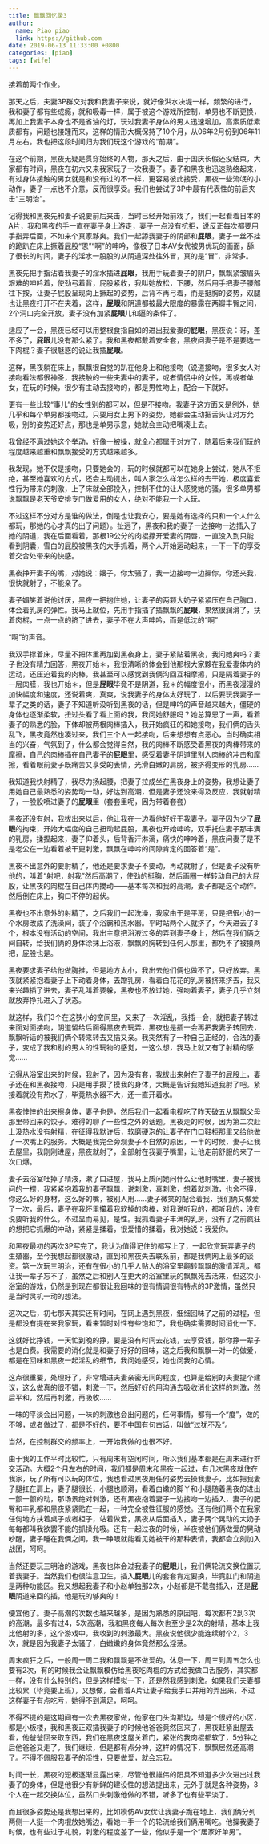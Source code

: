 ```yaml
---
title: 飘飘回忆录3
author:
  name: Piao piao
  link: https://github.com
date: 2019-06-13 11:33:00 +0800
categories: [piao]
tags: [wife]
---
```


接着前两个作业。

那天之后，夫妻3P群交对我和我妻子来说，就好像洪水决堤一样，频繁的进行，我和妻子都有些成瘾，就和吸毒一样，属于被这个游戏所控制，单男也不断更换，再加上我妻子本身也不是省油的灯，玩过我妻子身体的男人迅速增加，高素质低素质都有，问题也接踵而来，这样的情形大概保持了10个月，从06年2月份到06年11月左右。我也把这段时间归为我们玩这个游戏的“前期”。

在这个前期，黑夜无疑是贯穿始终的人物，那天之后，由于国庆长假还没结束，大家都有时间，黑夜在初六又来我家玩了一次我妻子。妻子和黑夜也迅速熟络起来，有过身体接触的男女就是和没有过的不一样，更容易彼此接受，黑夜一些流氓的小动作，妻子一点也不介意，反而很享受。我们也尝试了3P中最有代表性的前后夹击“三明治”。

记得我和黑夜先和妻子说要前后夹击，当时已经开始前戏了，我们一起看着日本的A片，我和黑夜的手一直在妻子身上游走，妻子一点没有抗拒，说反正每次都要用手指弄后面，不如来个真家夥爽。我们一起舔我妻子的阴部和**屁眼**，妻子一丝不挂的跪趴在床上撅着屁股“恩”“啊”的呻吟，像极了日本AV女优被男优玩的画面，舔了很长的时间，妻子的淫水一股股的从阴道深处往外冒，真的是“冒”，非常多。

黑夜先把手指沾着我妻子的淫水插进**屁眼**，我用手玩着妻子的阴户，飘飘紧皱眉头艰难的呻吟着，使劲弓着背，屁股紧收，我叫她放松，下腰，然后用手把妻子腰部往下按，让妻子屁股呈现向上撅起的姿势，后背不再弓着，而是挺胸的姿势，双腿也让黑夜打开不在夹着，这样，**屁眼**和阴道都被最大限度的暴露在两瓣丰臀之间，2个洞口完全开放，妻子没有加紧**屁眼**儿和逼的条件了。

适应了一会，黑夜已经可以用整根食指自如的进出我爱妻的**屁眼**，黑夜说：哥，差不多了，**屁眼**儿没有那么紧了。我和黑夜都戴着安全套，黑夜问妻子是不是要选一下肉棍？妻子很魅惑的说让我插**屁眼**。

这样，黑夜躺在床上，飘飘很自觉的趴在他身上和他接吻（说道接吻，很多女人对接吻看法都很神圣，我接触的一些夫妻中的妻子，或者情侣中的女性，再或者单女，在玩的时候，很少有主动去接吻的，都是男性吻上，配合一下就好。

更有一些比较“事儿”的女性别的都可以，但是不接吻。我妻子这方面又是例外，她几乎和每个单男都接吻过，只要用女上男下的姿势，她都会主动把舌头让对方允吸，别的姿势还好点，那也是单男示意，她就会主动把嘴凑上去。

我曾经不满过她这个举动，好像一被操，就全心都属于对方了，随着后来我们玩的程度越来越重和飘飘接受的方式越来越多。

我发现，她不仅是接吻，只要她会的，玩的时候就都可以在她身上尝试，她从不拒绝，甚至她喜欢的方式，还会主动提出，叫人家怎么样怎么样的去干她，极度喜爱性行为带来的刺激，上了床就全部投入，控制不住的让人感觉她的骚，很多单男都说飘飘是老天爷安排专门做爱用的女人，绝对不能我一个人玩。

不过这样不分对方是谁的做法，倒是也让我安心，要是她有选择的只和一个人什么都玩，那她的心才真的出了问题）。扯远了，黑夜和我的妻子一边接吻一边插入了她的阴道，我在后面看着，那根19公分的肉棍撑开爱妻的阴唇，一直没入到只能看到阴囊，雪白的屁股被黑夜的大手抓着，两个人开始运动起来，一下一下的享受着交合处带来的快感。

黑夜挣开妻子的嘴，对她说：嫂子，你太骚了，我一边接吻一边操你，你还夹我，很快就射了，不能亲了。

妻子媚笑着说他讨厌，黑夜一把抱住她，让妻子的两颗大奶子紧紧压在自己胸口，体会着乳房的弹性。我马上就位，先用手指插了插飘飘的**屁眼**，果然很润滑了，扶着肉棍，一点一点的挤了进去，妻子不在大声呻吟，而是低沈的“啊”

“啊”的声音。

我双手撑着床，尽量不把体重再加到黑夜身上，妻子紧贴着黑夜，我问她爽吗？妻子也没有精力回答，黑夜开始＊，我很清晰的体会到他那根大家夥在我爱妻体内的运动，还压迫着我的肉棒，我甚至可以感觉到我俩沟回互相摩擦，只是隔着妻子的一层肉膜，我也开始＊，但是**屁眼**毕竟不是阴道，我＊的幅度很小，而黑夜漫漫的加快幅度和速度，还说着爽，真爽，说我妻子的身体太好玩了，以后要玩我妻子一辈子之类的话，妻子不知道听没听到黑夜的话，但是呻吟的声音越来越大，僵硬的身体也逐渐柔软，扭过头看了看上面的我，我问她舒服吗？她总算恩了一声，看着妻子的熟悉的脸，下体却被两根肉棒插入，我开始疯狂的和她接吻，我们俩的舌头乱飞，黑夜竟然也凑过来，我们三个人一起接吻，后来想想有点恶心，当时确实相当的兴奋，气氛到了，什么都会觉得自然，我的肉棒不断感受着黑夜的肉棒带来的摩擦，自己的肉棒插在自己妻子的**屁眼**里，感受着妻子阴道里别人肉棒的冲击和摩擦，看着眼前妻子既痛苦又享受的表情，光滑白嫩的肩膀，被挤得变形的乳房……

我知道我快射精了，我尽力扬起腰，把妻子拉成坐在黑夜身上的姿势，我想让妻子用她自己最熟悉的姿势动一动，好达到高潮，但是妻子还没来得及反应，我就射精了，一股股喷进妻子的**屁眼**里（套套里呢，因为带着套套）

黑夜还没有射，我拔出来以后，他让我在一边看他好好干我妻子。妻子因为少了**屁眼**的拘束，开始大幅度的自己扭动起屁股，黑夜也开始呻吟，双手托住妻子那丰满的乳房，揉捏起来，妻子仰着头，后背香汗淋漓，痛快的呻吟着，黑夜问妻子是不是老公在一边看着被干更刺激，飘飘在呻吟的间隙肯定的回答着“是”。

黑夜不出意外的要射精了，他还是要求妻子不要动，再动就射了，但是妻子没有听他的，叫着“射吧，射我”然后高潮了，使劲的挺胸，然后画圈一样转动自己的大屁股，让黑夜的肉棍在自己体内搅动——基本每次和我的高潮，妻子都是这个动作。然后倒在床上，胸口不停的起伏。

黑夜也不出意外的射精了，之后我们一起洗澡，我家由于是平房，只是把很小的一个水房改成了洗澡间，装了个浴霸和热水器。平时站两个人就挤了，今天进去了3个，根本没有活动的空间，我出主意把浴液过多的弄到妻子身上，然后在我们俩之间自转，给我们俩的身体涂抹上浴液，飘飘的胸转到任何人那里，都免不了被摸两把，屁股也是。

黑夜要求妻子给他做胸推，但是地方太小，我出去他们俩也做不了，只好放弃。黑夜就紧紧抱着妻子上下动着身体，去蹭乳房，看着白花花的乳房被挤来挤去，我又来兴趣插了进去，妻子乱叫着要躲，黑夜也不放过她，强吻着妻子，妻子几乎立刻就放弃挣扎进入了状态。

就这样，我们3个在这狭小的空间里，又来了一次淫乱，我插一会，就把妻子转过来面对面接吻，阴道留给后面得黑夜去玩弄，黑夜也是插一会再把我妻子转回去，飘飘听话的被我们俩个转来转去又插又亲。我突然有了一种自己正经的，合法的妻子，变成了我和别的男人的性玩物的感觉，一这么想，我马上就又有了射精的感觉……

记得从浴室出来的时候，我射了，因为没有套，我拔出来射在了妻子的屁股上，妻子还在和黑夜接吻，只是用手摸了摸我的身体，大概是告诉我她知道我射了吧。紧接着就没有热水了，毕竟热水器不大，还一直开着水。

黑夜悻悻的出来擦身体，妻子也是，然后我们一起看电视吃了昨天破五从飘飘父母那里带回来的饺子。难得的聊了一些性之外的话题。黑夜走的时候，因为第二次赶上没热水没有射精，在征得我默许后，软磨硬泡的让妻子在门口鞋柜那里又给他做了一次嘴上的服务。大概是我完全旁观妻子不自然的原因，一半的时候，妻子让我去屋里，我刚刚进屋，黑夜就射了，全部射在我妻子嘴里，让他走前舒服的来了一次口爆。

妻子去浴室吐掉了精液，漱了口进屋，我马上质问她问什么让他射嘴里，妻子被我问的一楞，我紧紧抱着我的妻子飘飘，说刺激，真刺激，想着就刺激，也舍不得，你这么好的身材，这么好的嘴，被别人用……妻子微笑的配合着我，我们俩又做爱了一次，最后，妻子在我怀里攥着我软掉的肉棒，对我说听我的，都听我的，没有说要听我的什么，不过显而易见，是性。我抓着妻子丰满的乳房，没有了之前疯狂的想把它抓爆的冲动，紧紧是揉着，很爱惜的揉着，我对她说：我爱你。

和黑夜最初的两次3P写完了，我认为值得记住的都写上了，一起欣赏玩弄妻子的生殖器，至今我想起都很激动，直到和黑夜失去联系前，都是我俩网上最多的谈资。第一次玩三明治，还有在很小的几乎人贴人的浴室里翻转飘飘的激情淫乱，都让我一辈子忘不了，虽然之后和别人在更大的浴室里玩的飘飘死去活来，但这次小浴室的游戏，仍然是到现在都很让我回味的很有情调很有特点的3P激情，虽然只是当时灵机一动的想法。

这次之后，初七那天其实还有时间，在网上遇到黑夜，细细回味了之前的过程，但是都没有提在来我家玩，看来暂时对性有些饱和了，我也确实需要时间消化一下。

这就好比挣钱，一天忙到晚的挣，要是没有时间去花钱，去享受钱，那你挣一辈子也是白费。我需要的消化就是和妻子好好的回味，这之后我和飘飘一对一的做爱，都是在回味和黑夜一起淫乱的细节，我问她感受，她也问我的心情。

这点很重要，处理好了，非常增进夫妻亲密无间的程度，也算是给别的夫妻提个建议，这么做真的很不错，刺激一下，然后好好的用沟通去吸收消化这样的刺激，然后平和，然后再刺激，再吸收……

一味的平淡会出问题，一味的刺激也会出问题的，任何事情，都有一个“度”，做的不够，或者做过了，都是不好的，要不中国有句古话，叫做“过犹不及”。

当然，在控制群交的频率上，一开始我做的也很不好。

由于我的工作平时比较忙，只有周末有空闲时间，所以我们基本都是在周末进行群交活动。大概2个月左右的时间，我们都是周末和黑夜一起过，有几次黑夜就住在我家，玩了所有可以玩的体位，我也看过黑夜用任何姿势去操我妻子，比如把我妻子腿扛在肩上，妻子腿很长，小腿也顺滑，看着白嫩的脚丫和小腿随着黑夜的进出一颤一颤的动，那场景绝对刺激，还有黑夜抱着妻子一边接吻一边插入，妻子的肥臀和丰乳都和黑夜紧紧贴在一起，一种完全被性征服的感觉。还有他们两个在我家任何地方扶着桌子或者柜子，站着做爱，黑夜从后面插入，妻子两个晃动的大奶子每每都叫我欲罢不能的抓揉允吸。还有一起过夜的时候，半夜被他们俩做爱的晃动吵醒，妻子睡在我俩之间，我一睁眼就能看见她被干的那种表情，我都会立刻加入战团，呵呵。

当然还要玩三明治的游戏，黑夜也体会过我妻子的**屁眼**儿，我们俩轮流交换位置玩着我妻子。当然我们也很注意卫生，插入**屁眼**儿的套套肯定要换，毕竟肛门和阴道是两种功能区。我又想起我妻子和小赵单独那2次，小赵都是不戴套插入，还是**屁眼**阴道来回的插，他是玩的够爽的！

便宜他了。妻子高潮的次数也越来越多，是因为熟悉的原因吧，每次都有2到3次的高潮，最多有过4，5次高潮，我和黑夜每人每次也至少是2次的射精，基本上我比他射的多，这个游戏中，我收到的刺激最大。黑夜说他很少能连续射个2，3次，就是因为我妻子太骚了，白嫩嫩的身体竟然那么淫荡。

周末疯狂之后，一般周一周二我和飘飘是不做爱的，休息一下，周三到周五怎么也要有2次，有的时候我会让飘飘模仿给黑夜吃肉棍的方式给我做口舌服务，其实都一样，没有什么特别的，但是这样模拟一下，还是然我感到刺激。如果我们夫妻都比较累（毕竟要上班），又想做，会看着A片让妻子给我手口并用的弄出来，不过这样妻子有点吃亏，她得不到满足，呵呵。

不得不提的是这期间有一次去黑夜家做，他家在门头沟那边，却是个很好的小区，都是小板楼，我和黑夜正双插我妻子的时候他爸爸竟然回来了，黑夜赶紧出屋去看，他爸爸回来取东西，我们在黑夜这屋关着门，紧张的我肉棍都软了，5分钟之后他爸爸又走了，我们继续，但是都有点分神，这样的情况下，飘飘居然还高潮了。不得不佩服我妻子的淫性，只要做爱，就会忘我。

时间一长，黑夜的短板逐渐显露出来，尽管他很雄伟的阳具不知道多少次进出过我妻子的身体，但是他很少有新鲜的建设性的想法提出来，无外乎就是各种姿势，3个人在一起交换体位，虽然口头刺激他做的不错，听多了也有些平淡了。

而且很多姿势还是我想出来的，比如模仿AV女优让我妻子跪在地上，我们俩分列两侧一人挺一个肉棍放她嘴边，看她一手一个的轮流给我们俩用嘴吃。他操我妻子时候，也有些过于礼貌，刺激的程度差了一些，他似乎是一个“居家好单男”。